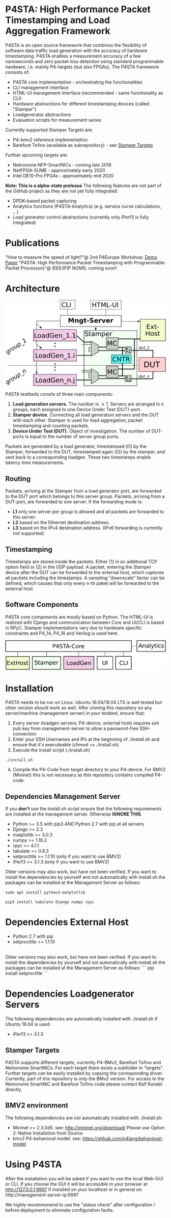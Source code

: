# P4STA: High Performance Packet Timestamping and Load Aggregation Framework

P4STA is an open source framework that combines the flexibility of software data traffic load generation with the accuracy of hardware timestamping. P4STA enables a measurement accuracy of a few nanoseconds and zero packet loss detection using standard programmable hardware, i.e. mainly P4-targets (but also FPGAs).
The P4STA framework consists of:
* P4STA core implementation - orchestrating the functionalities
* CLI management interface
* HTML-UI management interface (recommended - same functionality as CLI)
* Hardware abstractions for different timestamping devices (called "Stamper")
* Loadgenerator abstractions
* Evaluation scripts for measurement series

Currently supported Stamper Targets are:
* P4-bmv2 reference implementation
* Barefoot Tofino (available as subrepository) - see  [Stamper Targets](#Stamper-Targets)

Further upcoming targets are:
* Netronome NFP-SmartNICs - coming late 2019
* NetFPGA-SUME - approximately early 2020
* Intel DE10-Pro FPGAs - approximately mid 2020


**Note: This is a alpha-state prelease**
The following features are not part of the GitHub project as they are not yet fully integrated:
* DPDK-based packet capturing
* Analytics functions (P4STA-Analytics) (e.g. service curve calculations, ...)
* Load generator control abstractions (currently only iPerf3 is fully integrated)


# Publications
"How to measure the speed of light?"@ 2nd P4Europe Workshop: [Demo Paper](https://www.kom.tu-darmstadt.de/research-results/publications/publications-details/?no_cache=1&pub_id=KSK19)
"P4STA: High Performance Packet Timestamping with Programmable Packet Processors"@ IEEE/IFIP NOMS: coming soon!


# Architecture

![Figure Software Components](doc/img/systemDesign.png)

P4STA testbeds consits of three main components:
1. **Load generation servers.** The number is $\ge 1$. Servers are arranged in n groups, each assigned to one Device Under Test (DUT)-port.
2. **Stamper device.** Connecting all load generation servers and the DUT with each other. Stamper is used for load aggregation, packet timestamping and counting packets.
3. **Device Under Test (DUT).** Object of investigation. The number of DUT-ports is equal to the number of server group ports.

Packets are generated by a load generator, timestamped (t1) by the Stamper, forwarded to the DUT, timestamped again (t2) by the stamper, and sent back to a corresponding loadgen.
These two timestamps enable latency time measurements.


## Routing
Packets, arriving at the Stamper from a load generator port, are forwarded to the DUT port which belongs to this server group.
Packets, arriving from a DUT-port, are forwarded to one server. If the forwarding mode is:
* **L1** only one server per group is allowed and all packets are forwarded to this server.
* **L2** based on the Ethernet destination address.
* **L3** based on the IPv4 destination address. (IPv6 forwarding is currently not supported)

## Timestamping
Timestamps are stored inside the packets. Either (1) in an additional TCP option field or (2) in the UDP payload.
A packet, entering the Stamper device after the DUT can be forwarded to the external host, which captures all packets including the timestamps.
A sampling "downscale" factor can be defined, which causes that only every n-th paket will be forwarded to the external host. 

## Software Components
P4STA core components are mostly based on Python. The HTML-UI is realized with Django and communication between Core and UI/CLI is based in RPyC.
Stamper implementations vary due to hardware specific constraints and P4_14, P4_16 and Verilog is used here.

![Figure Software Components](doc/img/softwareComponents.png)

# Installation
P4STA needs to be run on Linux. Ubuntu 16.04/18.04 LTS is well tested but other version should work as well.
After cloning this repository on any server/machine (management server) in your testbed, ensure that:
1. Every server (loadgen servers, P4-device, external host) requires ssh pub key from management-server to allow a password-free SSH-connection
2. Enter your SSH Usernames and IPs at the beginning of ./install.sh and ensure that it's executeable (chmod +x ./install.sh)
3. Execute the install script (./install.sh)
```
./install.sh
```
4. Compile the P4-Code from target directory to your P4-device. For BMV2 (Mininet) this is not necessary as this repository contains compiled P4-code.


## Dependencies Management Server
If you **don't** use the install.sh script ensure that the following requirements are installed at the management server. Otherwise **IGNORE THIS**.
* Python >= 3.5 with pip3 _AND_ Python 2.7 with pip at all servers
* Django >= 2.2
* matplotlib >= 3.0.3
* numpy >= 1.16.2
* rpyc >= 4.1.1
* tabulate >= 0.8.3
* setproctitle >= 1.1.10 (only if you want to use BMV2)
* iPerf3 >= 3.1.3 (only if you want to use BMV2)


Older versions may also work, but have not been verified. If you want to install the dependencies by yourself and not automatically with install.sh the packages can be installed at the Managament Server as follows:
``` 
sudo apt install python3-matplotlib
```
```
pip3 install tabulate Django numpy rpyc	
```
# Dependencies External Host
* Python 2.7 with pip
* setproctitle >= 1.1.10
<br />
Older versions may also work, but have not been verified. If you want to install the dependencies by yourself and not automatically with install.sh the packages can be installed at the Managament Server as follows:
```
pip install setproctitle
```

# Dependencies Loadgenerator Servers
The following dependencies are automatically installed with ./install.sh if Ubuntu 16.04 is used:
* iPerf3 >= 3.1.3

## Stamper Targets
P4STA supports different targets, currently P4-BMv2, Barefoot Tofino and Netronome SmartNICs.
For each target there exists a subfolder in "targets". Further targets can be easily installed by copying the corresponding driver.
Currently, part of this repository is only the BMv2 version. For access to the Netronome SmartNIC and Barefoot Tofino code please contact Ralf Kundel directly.


## BMV2 environment

The following dependencies are _not_ automatically installed with ./install.sh:
* Mininet >= 2.3.0d5. see: http://mininet.org/download/ Please use Option 2: Native Installation from Source
* bmv2 P4-behavioral model. see: https://github.com/p4lang/behavioral-model


# Using P4STA
After the installation you will be asked if you want to use the local Web-GUI or CLI. If you choose the GUI it will be accessible in your browser at http://127.0.0.1:9997 if installed on your localhost or in general on: http://management-server-ip:9997

We highly recommonend to use the "status check" after configuration / before deployment to eliminate configuration faults.

